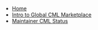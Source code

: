 - [Home](/)
- [Intro to Global CML Marketplace](docs/global_CML_trade_in_marketplace/README.md)
- [Maintainer CML Status](Maintainer_CML_Status.md)





